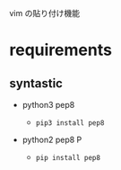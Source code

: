vim の貼り付け機能

# requirements
## syntastic

* python3 pep8
    * `pip3 install pep8`

* python2 pep8
P
    * `pip install pep8`
